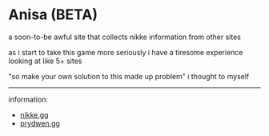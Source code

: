 # Anisa (BETA)

a soon-to-be awful site that collects nikke information from other sites

as i start to take this game more seriously i have a tiresome experience looking at like 5+ sites

"so make your own solution to this made up problem" i thought to myself

---

information:
- [nikke.gg](https://nikke.gg)
- [prydwen.gg](https://prydwen.gg)